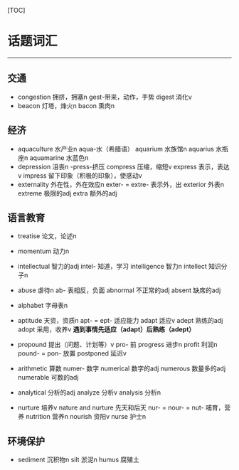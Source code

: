 [TOC]

# 话题词汇

---

## 交通

- congestion 拥挤，拥塞n
gest-带来，动作，手势
digest 消化v
- beacon 灯塔，烽火n
bacon 熏肉n

## 经济

- aquaculture 水产业n
aqua-水（希腊语）
aquarium 水族馆n
aquarius 水瓶座n
aquamarine 水蓝色n
- depression 沮丧n
-press-挤压
compress 压缩，缩短v
express 表示，表达v
impress 留下印象（积极的印象），使感动v
- externality 外在性，外在效应n
exter- = extre- 表示外，出
exterior 外表n
extreme 极限的adj
extra 额外的adj

## 语言教育

- treatise 论文，论述n
- momentum 动力n
- intellectual 智力的adj
intel- 知道，学习
intelligence 智力n
intellect 知识分子n

- abuse 虐待n
ab- 表相反，负面
abnormal 不正常的adj
absent 缺席的adj
- alphabet 字母表n
- aptitude 天资，资质n
apt- = ept- 适应能力
adapt 适应v
adept 熟练的adj
adopt 采用，收养v
**遇到事情先适应（adapt）后熟练（adept）**
- propound 提出（问题、计划等）v
pro- 前
progress 进步n
profit 利润n
pound- = pon- 放置
postponed 延迟v
- arithmetic 算数
numer- 数字
numerical 数字的adj
numerous 数量多的adj
numerable 可数的adj
- analytical 分析的adj
analyze 分析v
analysis 分析n
- nurture 培养v
nature and nurture 先天和后天
nur- = nour- = nut- 哺育，营养
nutrition 营养n
nourish 资阳v
nurse 护士n

## 环境保护

- sediment 沉积物n
silt 淤泥n
humus 腐殖土



